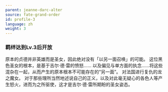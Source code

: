 ```yaml
---
parent: jeanne-darc-alter
source: fate-grand-order
id: profile-3
language: zh
weight: 3
---
```


### 羁绊达到Lv.3后开放

原本的贞德并非英雄而是圣女，因此绝对没有「以另一面召唤」的可能。
这位黑色圣女的根本，是基于吉尔·德·雷的愤怒……
以及偏见与单方面的执念……将这些混杂在一起，从而产生的原本根本不可能存在的“另一面”。
对法国进行复仇的龙之魔女。
对于那些理所当然地述说自己的正义，以及对此毫无疑心的各色人等产生怒火，进而为之所驱使，这才是吉尔·德·雷所期盼的圣女姿态。
